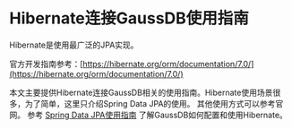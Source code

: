 # Hibernate连接GaussDB使用指南

Hibernate是使用最广泛的JPA实现。

官方开发指南参考：[https://hibernate.org/orm/documentation/7.0/](https://hibernate.org/orm/documentation/7.0/)

本文主要提供Hibernate连接GaussDB相关的使用指南。Hibernate使用场景很多，为了简单，这里只介绍Spring Data JPA的使用。 其他使用方式可以参考官网。 参考 [Spring Data JPA使用指南](../../SpringDataJPA/3.4.x/README.md) 了解GaussDB如何配置和使用Hibernate。 
